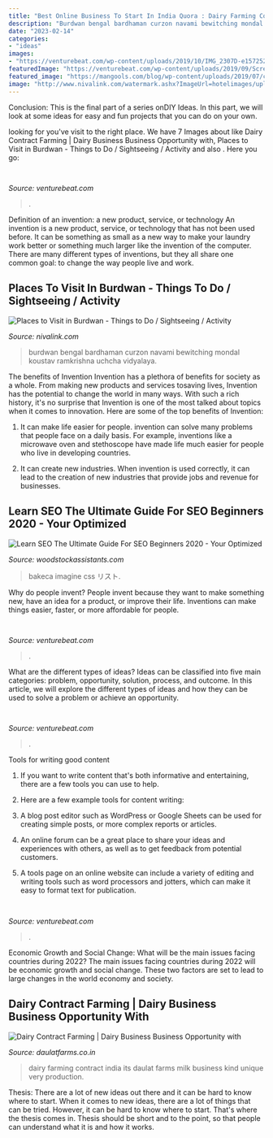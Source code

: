 ```yaml
---
title: "Best Online Business To Start In India Quora : Dairy Farming Contract India Its Daulat Farms Milk Business Kind Unique Very Production"
description: "Burdwan bengal bardhaman curzon navami bewitching mondal koustav ramkrishna uchcha vidyalaya"
date: "2023-02-14"
categories:
- "ideas"
images:
- "https://venturebeat.com/wp-content/uploads/2019/10/IMG_2307D-e1572529138577.jpeg"
featuredImage: "https://venturebeat.com/wp-content/uploads/2019/09/Screen-Shot-2019-09-12-at-12.22.59-PM.png?w=800"
featured_image: "https://mangools.com/blog/wp-content/uploads/2019/07/chapter-3.png"
image: "http://www.nivalink.com/watermark.ashx?ImageUrl=hotelimages/uploads/12520171826273818114.jpg"
---
```



Conclusion:
This is the final part of a series onDIY Ideas. In this part, we will look at some ideas for easy and fun projects that you can do on your own.

	

		
looking for  you've visit to the right place. We have 7 Images about  like Dairy Contract Farming | Dairy Business Business Opportunity with, Places to Visit in Burdwan - Things to Do / Sightseeing / Activity and also . Here you go:
		
    
## 

<img loading=lazy src="https://venturebeat.com/wp-content/uploads/2019/09/PortalTV_Superframe_1.jpg?w=800" onerror="this.onerror=null;this.src='https://tse3.mm.bing.net/th?id=OIP.Bdz4726lThVkMUL9C2deqQHaE0&amp;pid=15.1';" alt="">

_Source: venturebeat.com_

>. 

	

Definition of an invention: a new product, service, or technology
An invention is a new product, service, or technology that has not been used before. It can be something as small as a new way to make your laundry work better or something much larger like the invention of the computer. There are many different types of inventions, but they all share one common goal: to change the way people live and work.

    
## Places To Visit In Burdwan - Things To Do / Sightseeing / Activity

<img loading=lazy src="http://www.nivalink.com/watermark.ashx?ImageUrl=hotelimages/uploads/12520171826273818114.jpg" onerror="this.onerror=null;this.src='https://tse2.mm.bing.net/th?id=OIP.W4fbrNIRB3N848Q_5O8qdAHaFc&amp;pid=15.1';" alt="Places to Visit in Burdwan - Things to Do / Sightseeing / Activity">

_Source: nivalink.com_

>burdwan bengal bardhaman curzon navami bewitching mondal koustav ramkrishna uchcha vidyalaya. 

	

The benefits of Invention
Invention has a plethora of benefits for society as a whole. From making new products and services tosaving lives, Invention has the potential to change the world in many ways. With such a rich history, it's no surprise that Invention is one of the most talked about topics when it comes to innovation. Here are some of the top benefits of Invention: 
1. It can make life easier for people. invention can solve many problems that people face on a daily basis. For example, inventions like a microwave oven and stethoscope have made life much easier for people who live in developing countries.

2. It can create new industries. When invention is used correctly, it can lead to the creation of new industries that provide jobs and revenue for businesses.

    
## Learn SEO The Ultimate Guide For SEO Beginners 2020 - Your Optimized

<img loading=lazy src="https://mangools.com/blog/wp-content/uploads/2019/07/chapter-3.png" onerror="this.onerror=null;this.src='https://tse3.mm.bing.net/th?id=OIP.i7JA2KidWea0G8o_woMFCQAAAA&amp;pid=15.1';" alt="Learn SEO The Ultimate Guide For SEO Beginners 2020 - Your Optimized">

_Source: woodstockassistants.com_

>bakeca imagine css リスト. 

	

Why do people invent?
People invent because they want to make something new, have an idea for a product, or improve their life. Inventions can make things easier, faster, or more affordable for people.

    
## 

<img loading=lazy src="https://venturebeat.com/wp-content/uploads/2019/10/microsoft-surface-event-surface-pro-x-4.jpg?w=800" onerror="this.onerror=null;this.src='https://tse4.mm.bing.net/th?id=OIP.FlC15jujXz0GCk1J3h4yKgHaDf&amp;pid=15.1';" alt="">

_Source: venturebeat.com_

>. 

	

What are the different types of ideas?
Ideas can be classified into five main categories: problem, opportunity, solution, process, and outcome. In this article, we will explore the different types of ideas and how they can be used to solve a problem or achieve an opportunity.

    
## 

<img loading=lazy src="https://venturebeat.com/wp-content/uploads/2019/09/Screen-Shot-2019-09-12-at-12.22.59-PM.png?w=800" onerror="this.onerror=null;this.src='https://tse4.mm.bing.net/th?id=OIP.GD3-igNloj9WhYbLVBBZ5gHaCR&amp;pid=15.1';" alt="">

_Source: venturebeat.com_

>. 

	

Tools for writing good content
1. If you want to write content that's both informative and entertaining, there are a few tools you can use to help.
2. Here are a few example tools for content writing:

3. A blog post editor such as WordPress or Google Sheets can be used for creating simple posts, or more complex reports or articles.

4. An online forum can be a great place to share your ideas and experiences with others, as well as to get feedback from potential customers.

5. A tools page on an online website can include a variety of editing and writing tools such as word processors and jotters, which can make it easy to format text for publication.

    
## 

<img loading=lazy src="https://venturebeat.com/wp-content/uploads/2019/10/IMG_2307D-e1572529138577.jpeg" onerror="this.onerror=null;this.src='https://tse3.mm.bing.net/th?id=OIP.JH5oeQG4IfebxWuL_cwUiQHaFj&amp;pid=15.1';" alt="">

_Source: venturebeat.com_

>. 

	

Economic Growth and Social Change: What will be the main issues facing countries during 2022?
The main issues facing countries during 2022 will be economic growth and social change. These two factors are set to lead to large changes in the world economy and society.

    
## Dairy Contract Farming | Dairy Business Business Opportunity With

<img loading=lazy src="https://img1.wsimg.com/isteam/ip/04433131-cbb7-4d56-8eab-043900564722/65a58357-f35f-45fa-9202-12b57220be3b.gif/:/cr=t:16.17%25,l:0.41%25,w:99.18%25,h:80.65%25/rs=h:650,cg:true,m" onerror="this.onerror=null;this.src='https://tse1.mm.bing.net/th?id=OIP.9t98d9Q_mOxcWaJSWxTO1QHaCp&amp;pid=15.1';" alt="Dairy Contract Farming | Dairy Business Business Opportunity with">

_Source: daulatfarms.co.in_

>dairy farming contract india its daulat farms milk business kind unique very production. 

	

Thesis: There are a lot of new ideas out there and it can be hard to know where to start.
When it comes to new ideas, there are a lot of things that can be tried. However, it can be hard to know where to start. That's where the thesis comes in. Thesis should be short and to the point, so that people can understand what it is and how it works.

